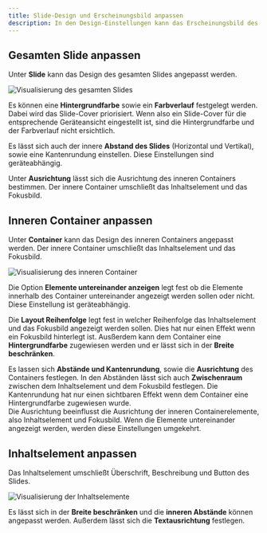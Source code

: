 ```yaml
---
title: Slide-Design und Erscheinungsbild anpassen
description: In den Design-Einstellungen kann das Erscheinungsbild des Slides angepasst werden.
---
```


## Gesamten Slide anpassen
Unter **Slide** kann das Design des gesamten Slides angepasst werden.

<Grid>
    <Column :cols="{xs: 12, 'lg': 6, '2xl': 12, '4xl': 6}">
        <img src="/images/source/slide-builder/visualize-slide.svg" alt="Visualisierung des gesamten Slides" />
    </Column>
</Grid>

Es können eine **Hintergrundfarbe** sowie ein **Farbverlauf** festgelegt werden. Dabei wird das Slide-Cover priorisiert. Wenn also ein Slide-Cover für die entsprechende Geräteansicht eingestellt ist, sind die Hintergrundfarbe und der Farbverlauf nicht ersichtlich.

Es lässt sich auch der innere **Abstand des Slides** (Horizontal und Vertikal), sowie eine Kantenrundung einstellen. Diese Einstellungen sind geräteabhängig.

Unter **Ausrichtung** lässt sich die Ausrichtung des inneren Containers bestimmen. Der innere Container umschließt das Inhaltselement und das Fokusbild.

## Inneren Container anpassen
Unter **Container** kann das Design des inneren Containers angepasst werden. Der innere Container umschließt das Inhaltselement und das Fokusbild.

<Grid>
    <Column :cols="{xs: 12, 'lg': 6, '2xl': 12, '4xl': 6}">
        <img src="/images/source/slide-builder/visualize-container.svg" alt="Visualisierung des inneren Container" />
    </Column>
</Grid>

Die Option **Elemente untereinander anzeigen** legt fest ob die Elemente innerhalb des Container untereinander angezeigt werden sollen oder nicht. Diese Einstellung ist geräteabhängig.

Die **Layout Reihenfolge** legt fest in welcher Reihenfolge das Inhaltselement und das Fokusbild angezeigt werden sollen. Dies hat nur einen Effekt wenn ein Fokusbild hinterlegt ist. Ausßerdem kann dem Container eine **Hintergrundfarbe** zugewiesen werden und er lässt sich in der **Breite beschränken**.

Es lassen sich **Abstände und Kantenrundung**, sowie die **Ausrichtung** des Containers festlegen. In den Abständen lässt sich auch **Zwischenraum** zwischen dem Inhaltselement und dem Fokusbild festlegen. Die Kantenrundung hat nur einen sichtbaren Effekt wenn dem Container eine Hintergrundfarbe zugewiesen wurde.  
Die Ausrichtung beeinflusst die Ausrichtung der inneren Containerelemente, also Inhaltselement und Fokusbild. Wenn die Elemente untereinander angezeigt werden, werden diese Einstellungen umgekehrt.

## Inhaltselement anpassen
Das Inhaltselement umschließt Überschrift, Beschreibung und Button des Slides.

<Grid>
    <Column :cols="{xs: 12, 'lg': 6, '2xl': 12, '4xl': 6}">
        <img src="/images/source/slide-builder/visualize-content.svg" alt="Visualisierung der Inhaltselemente" />
    </Column>
</Grid>

Es lässt sich in der **Breite beschränken** und die **inneren Abstände** können angepasst werden. Außerdem lässt sich die **Textausrichtung** festlegen.